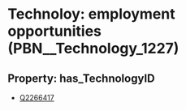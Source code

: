 # Technoloy: __employment opportunities__ (PBN__Technology_1227)

## Property: has_TechnologyID

* [Q2266417](Q2266417)

